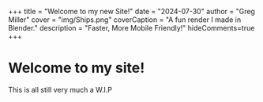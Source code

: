+++
title = "Welcome to my new Site!"
date = "2024-07-30"
author = "Greg Miller"
cover = "img/Ships.png"
coverCaption = "A fun render I made in Blender."
description = "Faster, More Mobile Friendly!"
hideComments=true
+++


# Welcome to my site!

This is all still very much a W.I.P

